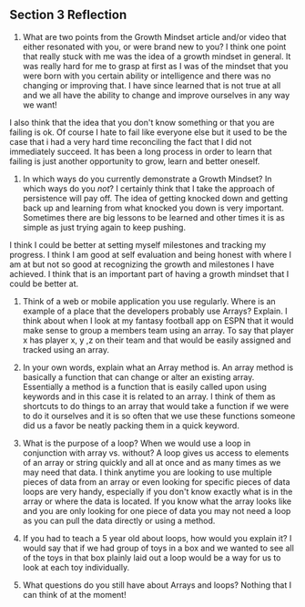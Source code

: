 ## Section 3 Reflection

1. What are two points from the Growth Mindset article and/or video that either resonated with you, or were brand new to you?
I think one point that really stuck with me was the idea of a growth mindset in general. It was really hard for me to grasp at first as I was of the mindset that you were born with you certain ability or intelligence and there was no changing or improving that. I have since learned that is not true at all and we all have the ability to change and improve ourselves in any way we want!

I also think that the idea that you don't know something or that you are failing is ok. Of course I hate to fail like everyone else but it used to be the case that i had a very hard time reconciling the fact that I did not immediately succeed. It has been a long process in order to learn that failing is just another opportunity to grow, learn and better oneself.

1. In which ways do you currently demonstrate a Growth Mindset? In which ways do you _not_?
I certainly think that I take the approach of persistence will pay off. The idea of getting knocked down and getting back up and learning from what knocked you down is very important. Sometimes there are big lessons to be learned and other times it is as simple as just trying again to keep pushing.

I think I could be better at setting myself milestones and tracking my progress. I think I am good at self evaluation and being honest with where I am at but not so good at recognizing the growth and milestones I have achieved. I think that is an important part of having a growth mindset that I could be better at.

1. Think of a web or mobile application you use regularly. Where is an example of a place that the developers probably use Arrays? Explain.
I think about when I look at my fantasy football app on ESPN that it would make sense to group a members team using an array. To say that player x has player x, y ,z on their team and that would be easily assigned and tracked using an array.

1. In your own words, explain what an Array method is.
An array method is basically a function that can change or alter an existing array. Essentially a method is a function that is easily called upon using keywords and in this case it is related to an array. I think of them as shortcuts to do things to an array that would take a function if we were to do it ourselves and it is so often that we use these functions someone did us a favor be neatly packing them in a quick keyword.

1. What is the purpose of a loop? When we would use a loop in conjunction with array vs. without?
A loop gives us access to elements of an array or string quickly and all at once and as many times as we may need that data. I think anytime you are looking to use multiple pieces of data from an array or even looking for specific pieces of data loops are very handy, especially if you don't know exactly what is in the array or where the data is located. If you know what the array looks like and you are only looking for one piece of data you may not need a loop as you can pull the data directly or using a method.

1. If you had to teach a 5 year old about loops, how would you explain it?
I would say that if we had group of toys in a box and we wanted to see all of the toys in that box plainly laid out a loop would be a way for us to look at each toy individually.

1. What questions do you still have about Arrays and loops?
Nothing that I can think of at the moment!
